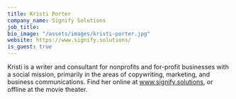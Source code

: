 ```yaml
---
title: Kristi Porter
company_name: Signify Solutions
job_title: 
bio_image: "/assets/images/kristi-porter.jpg"
website: https://www.signify.solutions/
is_guest: true
---
```


Kristi is a writer and consultant for nonprofits and for-profit businesses with a social mission, primarily in the areas of copywriting, marketing, and business communications. Find her online at www.signify.solutions, or offline at the movie theater.
